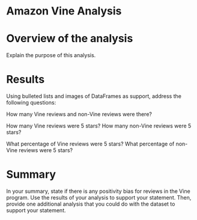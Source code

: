# Amazon Vine Analysis


# Overview of the analysis

Explain the purpose of this analysis.

# Results

Using bulleted lists and images of DataFrames as support, address the following questions:

How many Vine reviews and non-Vine reviews were there?

How many Vine reviews were 5 stars? How many non-Vine reviews were 5 stars?

What percentage of Vine reviews were 5 stars? What percentage of non-Vine reviews were 5 stars?

# Summary

In your summary, state if there is any positivity bias for reviews in the Vine program. Use the results of your analysis to support your statement. Then, provide one additional analysis that you could do with the dataset to support your statement.